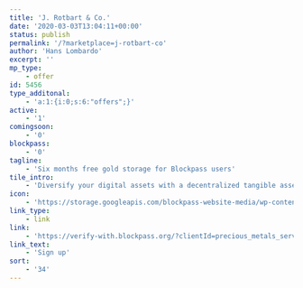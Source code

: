 ```yaml
---
title: 'J. Rotbart & Co.'
date: '2020-03-03T13:04:11+00:00'
status: publish
permalink: '/?marketplace=j-rotbart-co'
author: 'Hans Lombardo'
excerpt: ''
mp_type:
    - offer
id: 5456
type_additonal:
    - 'a:1:{i:0;s:6:"offers";}'
active:
    - '1'
comingsoon:
    - '0'
blockpass:
    - '0'
tagline:
    - 'Six months free gold storage for Blockpass users'
tile_intro:
    - 'Diversify your digital assets with a decentralized tangible asset that has no counterparty risk.  Purchase physical precious metals using cryptocurrencies and fiat currency from the bullion experts of J. Rotbart & Co.'
icon:
    - 'https://storage.googleapis.com/blockpass-website-media/wp-content/uploads/2020/03/J.-Rotbart-logo-Red-1.png'
link_type:
    - link
link:
    - 'https://verify-with.blockpass.org/?clientId=precious_metals_services_08268&serviceName=Precious%20Metals%20Services&env=prod'
link_text:
    - 'Sign up'
sort:
    - '34'
---
```

<!DOCTYPE html PUBLIC "-//W3C//DTD HTML 4.0 Transitional//EN" "http://www.w3.org/TR/REC-html40/loose.dtd">
<?xml encoding="UTF-8">
